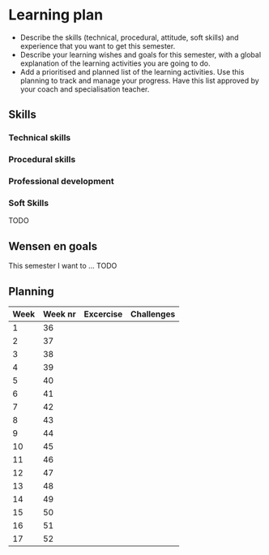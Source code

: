 # Learning plan

- Describe the skills (technical, procedural, attitude, soft skills) and experience that you want to get this semester.
- Describe your learning wishes and goals for this semester, with a global explanation of the learning activities you are going to do.
- Add a prioritised and planned list of the learning activities. Use this planning to track and manage your progress. Have this list approved by your coach and specialisation teacher.

## Skills

<!-- In dit hoofdstuk worden de vaardigheden beschreven die ik dit semester wil leren. Hierbij gaat het niet alleen over technische vaardigheden. Aan de hand van deze vaardigheden wordt er uiteindelijk een planning gemaakt. -->

### Technical skills

<!-- Dit semester wil ik dieper in gaan op security aspecten die we al gehad hebben bij software engineering. Daar worden deze onderwerpen vaak kort aan gestipt en is er geen tijd om er echt goed op in te gaan. Verder wil ik diep ingaan op cryptografie omdat dit een onderwerp is wat mij erg interessant lijkt en iets is waar ik al langer mee bezig wil gaan. Als laaste wil ik ook leren reverse engineren omdat ik denk dat je veel kan leren van de aanpak en fouten van anderen. -->

### Procedural skills

<!-- De procedurele vaardigheden waar ik dit semester aan wil werken zijn het rapporteren en security testing. Aan het rapporteren moet ik werken omdat dit voor mij met mijn dyslectie een lastig onderwerp blijft. Security testing is een nieuw onderwerp voor mij en daarom zal ik daar ook aan moeten werken. -->

### Professional development

<!-- Ik wil dit semester er voor zorgen dat ik meer uit ga van security by design. De veiligheid van internet gerelateerde items wordt een steeds groter topic in de media en wordt hierdoor steeds belangrijk voor bedrijven en overheden. Hierdoor verwacht ik dat werkgevers steeds meer gaan verlangen naar het ontwerpen met de veiligheid als eerste gedachten. -->

### Soft Skills

TODO

## Wensen en goals

This semester I want to ...
TODO

## Planning

| Week | Week nr | Excercise | Challenges |
|------|---------|-----------|------------|
| 1    | 36      |           |            |
| 2    | 37      |           |            |
| 3    | 38      |           |            |
| 4    | 39      |           |            |
| 5    | 40      |           |            |
| 6    | 41      |           |            |
| 7    | 42      |           |            |
| 8    | 43      |           |            |
| 9    | 44      |           |            |
| 10   | 45      |           |            |
| 11   | 46      |           |            |
| 12   | 47      |           |            |
| 13   | 48      |           |            |
| 14   | 49      |           |            |
| 15   | 50      |           |            |
| 16   | 51      |           |            |
| 17   | 52      |           |            |
